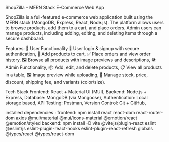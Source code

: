 ShopZilla – MERN Stack E-Commerce Web App

ShopZilla is a full-featured e-commerce web application built using the MERN stack (MongoDB, Express, React, Node.js).
The platform allows users to browse products, add them to a cart, and place orders. 
Admin users can manage products, including adding, editing, and deleting items through a secure dashboard.

Features:
👤 User Functionality
🔐 User login & signup with secure authentication,
🛒 Add products to cart,
✅ Place orders and view order history,
🖼️ Browse all products with image previews and descriptions,
🛠️ Admin Functionality,
📦 Add, edit, and delete products,
📋 View all products in a table,
🖼️ Image preview while uploading,
🧮 Manage stock, price, discount, shipping fee, and variants (color/size).

Tech Stack
Frontend: React + Material UI (MUI),
Backend: Node.js + Express,
Database: MongoDB (via Mongoose),
Authentication: Local storage based,
API Testing: Postman,
Version Control: Git + GitHub,

installed dependencies :
frontend:
npm install react react-dom react-router-dom axios @mui/material @mui/icons-material @emotion/react @emotion/styled
backend:
npm install -D vite @vitejs/plugin-react eslint @eslint/js eslint-plugin-react-hooks eslint-plugin-react-refresh globals @types/react @types/react-dom

